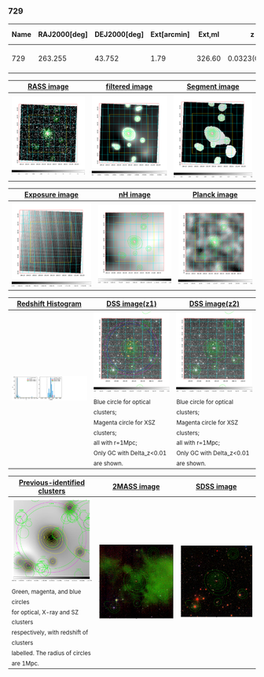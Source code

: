 <div STYLE="page-break-after: always;"></div>

### 729

|Name|RAJ2000[deg]|DEJ2000[deg] |Ext[arcmin]| Ext,ml | z | z_src| C|GC(XSZ,Delta_z<0.01)| GC(OPT,Delta_z<0.01)|GC| R_sig[arcmin] | R500[arcmin] | R500[Mpc]| CRsig[c/s] | CR500[c/s] |L500[1E44 erg/s]|F500[1E-12 erg/s/cm^2]| M500[1E14 Msun]|Tx[keV]|Cnt_sig|Beta|Rc[arcmin]|Comment|Alias|
|---|---|---|---|---|---|------|---|--------|---------|----------|---|---|---|---|---|---|---|---|---|---|---|---|---|---|
|729| 263.255| 43.752| 1.79| 326.60| 0.0323(0.005)| z1, z_xsz| B| MCXC| N| C, MCXC, N, W| 31.119| 19.156| 0.741| 0.788(0.049)| 0.741(0.046)| 0.334(0.015)| 13.873(0.616)| 1.19(0.03)| 2.41(0.03)| 877.3| 0.546(-0.012+0.013)| 1.740(-0.161+0.171)| -| k171|

|[RASS image](../image/729/729_img.pdf)|[filtered image](../image/729/729_fil.pdf)|[Segment image](../image/729/729_seg.pdf)|
|-------------------|--------------------|-------------------|
| <img src="../image/729/729_img.png" width="300">  | <img src="../image/729/729_fil.png" width="300">   | <img src="../image/729/729_seg.png" width="300">  |

|[Exposure image](../image/729/729_mex.pdf)| [nH image](../image/729/729_nh.pdf)| [Planck image](../image/729/729_p.pdf)|
|-------------------|--------------------|-------------------|
|<img src="../image/729/729_mex.png" width="300">   | <img src="../image/729/729_nh.png" width="300">    | <img src="../image/729/729_p.png" width="300"> |

|[Redshift Histogram](../image/729/729_zg.pdf) | [DSS image(z1)](../image/729/729_dss_z1.pdf)      |  [DSS image(z2)](../image/729/729_dss_z2.pdf)    |
|-------------------|--------------------|-------------------|
|<img src="../image/729/729_zg.png" width="300"> |<img src="../image/729/729_dss_z1.png" width="300"> <sub><br>Blue circle for optical clusters; <br>Magenta circle for XSZ clusters; <br>all with r=1Mpc; <br>Only GC with Delta_z<0.01 are shown. </sub>| <img src="../image/729/729_dss_z2.png" width="300"><sub><br>Blue circle for optical clusters; <br>Magenta circle for XSZ clusters; <br>all with r=1Mpc; <br>Only GC with Delta_z<0.01 are shown. </sub> |

|[Previous-identified clusters](../image/729/729_gc.pdf) | [2MASS image](../image/729/729_2mass.pdf)      |[SDSS image](../image/729/729_sdss.pdf)   |
|-------------------|-------------------|-------------------|
|<img src=../image/729/729_gc.png width="300"> <br><sub>Green, magenta, and blue circles <br>for optical, X-ray and SZ clusters <br>respectively, with redshift of clusters <br>labelled. The radius of circles <br>are 1Mpc.</sub>|<img src="../image/729/729_2mass.png" width="300">  | <img src="../image/729/729_sdss.png" width="300">  |




